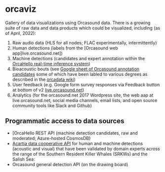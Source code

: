 # orcaviz
Gallery of data visualizations using Orcasound data. There is a growing suite of raw data and data products which could be visualized, including (as of April, 2022):

1. Raw audio data (HLS for all nodes; FLAC experimentally, intermittently)
2. Human detections (labels from the [Orcasound web app]live.orcasound.net])
3. Machine detections (candidates and expert annotation within the [OrcaHello real-time inference system](https://ai4orcas.net/portfolio/orcahello/))
4. Bioacoustic bouts (see [Google sheet of Orcasound annotation candidates](https://docs.google.com/spreadsheets/d/1Js1CgbmK0Vbe3m0DfiFim1BE4lXMzC75S7GN-7QEE7Y/edit#gid=0) some of which have been labled to various degrees as described in the [orcadata wiki](https://github.com/orcasound/orcadata/wiki))
5. User feedback (e.g. Google form survey responses via Feedback button at bottom of v2 [live.orcasound.net](live.orcasound.net))
6. Analytics (for the orcasound.net 2017 Wordpress site, the web aap at live.orcasound.net, social media channels, email lists, and open source community tools like Slack and Github)


## Programmatic access to data sources

* [OrcaHello REST API (machine detection candidates, raw and moderated; Azure-hosted CosmosDB)
* [Acartia data cooperative API](https://github.com/Typehuman/SSEMMI) for human and machine detections (acoustic and visual) that have been validated by domain experts across the range of the Southern Resident Killer Whales (SRKWs) and the Salish Sea:
* Orcasound general detection API (on the drawing board)
